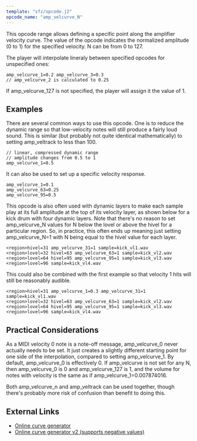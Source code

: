 ```yaml
---
template: "sfz/opcode.j2"
opcode_name: "amp_velcurve_N"
---
```

This opcode range allows defining a specific point along the amplifier velocity curve.
The value of the opcode indicates the normalized amplitude (0 to 1)
for the specified velocity. N can be from 0 to 127.

The player will interpolate lineraly between specified opcodes for unspecified ones:

```sfz
amp_velcurve_1=0.2 amp_velcurve_3=0.3
// amp_velcurve_2 is calculated to 0.25
```

If amp_velcurve_127 is not specified, the player will assign it the value of 1.

## Examples

There are several common ways to use this opcode. One is to reduce the dynamic range
so that low-velocity notes will still produce a fairly loud sound. This is similar
(but probably not quite identical mathematically) to setting amp_veltrack to less
than 100.

```sfz
// linear, compressed dynamic range
// amplitude changes from 0.5 to 1
amp_velcurve_1=0.5
```

It can also be used to set up a specific velocity response.

```sfz
amp_velcurve_1=0.1
amp_velcurve_63=0.25
amp_velcurve_95=0.5
```

This opcode is also often used with dynamic layers to make each sample play at its full
amplitude at the top of its velocity layer, as shown below for a kick drum with
four dynamic layers. Note that there's no reason to set amp_velcurve_N values for N
below the lovel or above the hivel for a particular region. So, in practice, this often
ends up meaning just setting amp_velcurve_N=1 with N being equal to the hivel value for
each layer.

```sfz
<region>hivel=31 amp_velcurve_31=1 sample=kick_vl1.wav
<region>lovel=32 hivel=63 amp_velcurve_63=1 sample=kick_vl2.wav
<region>lovel=64 hivel=95 amp_velcurve_95=1 sample=kick_vl3.wav
<region>lovel=96 sample=kick_vl4.wav
```

This could also be combined with the first example so that velocity 1 hits will still
be reasonably audible.

```sfz
<region>hivel=31 amp_velcurve_1=0.3 amp_velcurve_31=1 sample=kick_vl1.wav
<region>lovel=32 hivel=63 amp_velcurve_63=1 sample=kick_vl2.wav
<region>lovel=64 hivel=95 amp_velcurve_95=1 sample=kick_vl3.wav
<region>lovel=96 sample=kick_vl4.wav
```

## Practical Considerations

As a MIDI velocity 0 note is a note-off message, amp_velcurve_0 never actually needs
to be set. It just creates a slightly different starting point for one side of the
interpolation, compared to setting amp_velcurve_1. By default, amp_velcurve_0 is
effectively 0. If amp_velcurve is not set for any N, then amp_velcurve_0 is 0 and
amp_velcurve_127 is 1, and the volume for notes with velocity is the same as if
amp_velcurve_1=0.007874016.

Both amp_velcurve_n and amp_veltrack can be used together, though there's probably
more risk of confusion than benefit to doing this.

## External Links

- [Online curve generator](http://audio.artribut.de/var/sfz_amp_velcurve_gen.html)
- [Online curve generator v2 (supports negative values)](http://audio.artribut.de/var/sfz_amp_velcurve_gen2.html)
